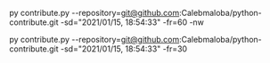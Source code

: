 py contribute.py --repository=git@github.com:Calebmaloba/python-contribute.git -sd="2021/01/15, 18:54:33" -fr=60 -nw

py contribute.py --repository=git@github.com:Calebmaloba/python-contribute.git -sd="2021/01/15, 18:54:33" -fr=30